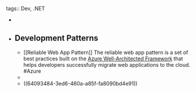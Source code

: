 tags:: Dev, .NET

-
- ## Development Patterns
	- [[Reliable Web App Pattern]] The reliable web app pattern is a set of best practices built on the [Azure Well-Architected Framework](https://learn.microsoft.com/en-us/azure/architecture/framework/) that helps developers successfully migrate web applications to the cloud. #Azure
	-
	- ((64093484-3ed6-460a-a85f-fa8090bd4e91))
